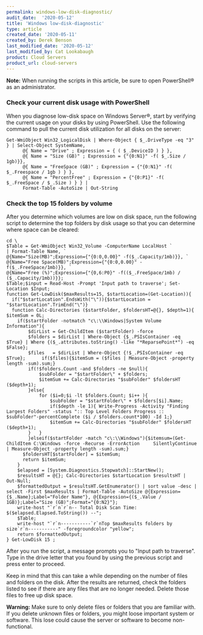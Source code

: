 ```yaml
---
permalink: windows-low-disk-diagnostic/
audit_date:  '2020-05-12'
title: 'Windows low-disk-diagnostic'
type: article
created_date: '2020-05-11'
created_by: Derek Benson
last_modified_date: '2020-05-12'
last_modified_by: Cat Lookabaugh
product: Cloud Servers
product_url: cloud-servers
---
```


**Note:** When running the scripts in this article, be sure to open PowerShell&reg; as an administrator.

### Check your current disk usage with PowerShell

When you diagnose low-disk space on Windows Server&reg;, start by verifying the current usage on your
disks by using PowerShell. Use the following command to pull the current disk utilization for all disks
on the server:

    Get-WmiObject Win32_LogicalDisk | Where-Object { $_.DriveType -eq "3" } | Select-Object SystemName,
          @{ Name = "Drive" ; Expression = { ( $_.DeviceID ) } },
          @{ Name = "Size (GB)" ; Expression = {"{0:N1}" -f( $_.Size / 1gb)}},
          @{ Name = "FreeSpace (GB)" ; Expression = {"{0:N1}" -f( $_.Freespace / 1gb ) } },
          @{ Name = "PercentFree" ; Expression = {"{0:P1}" -f( $_.FreeSpace / $_.Size ) } } |
          Format-Table -AutoSize | Out-String

### Check the top 15 folders by volume

After you determine which volumes are low on disk space, run the following script to determine the top
folders by disk usage so that you can determine where space can be cleared:


    cd \
    $Table = Get-WmiObject Win32_Volume -ComputerName LocalHost `
    | Format-Table Name, `
    @{Name="Size(MB)";Expression={"{0:0,0.00}" -f($_.Capacity/1mb)}}, `
    @{Name="Free Space(MB)";Expression={"{0:0,0.00}" -f($_.FreeSpace/1mb)}}, `
    @{Name="Free (%)";Expression={"{0,6:P0}" -f(($_.FreeSpace/1mb) / ($_.Capacity/1mb))}};
    $Table;$input = Read-Host -Prompt 'Input path to traverse'; Set-Location $Input;
    function Get-LowDisk($maxResults=15, $startLocation=(Get-Location)){
      if("$startLocation".EndsWith("\")){$startLocation = "$startLocation".TrimEnd("\")}
      function Calc-Directories ($startFolder, $foldersHT=@{}, $depth=1){    $itemSum = 0L;
        if($startFolder -notmatch "c\:\\Windows|System Volume Information"){
            $dirList = Get-ChildItem ($startFolder) -force
            $folders = $dirList | Where-Object {$_.PSIsContainer -eq $True} | Where {($_.attributes.toString() -like "*ReparsePoint*") -eq $False};
            $files   = $dirList | Where-Object {!$_.PSIsContainer -eq $True};      if($files){$itemSum = ($files | Measure-Object -property length -sum).sum;}
            if(!$folders.Count -and $folders -ne $null){
                $subFolder = "$startFolder\" + $folders;
                $itemSum += Calc-Directories "$subFolder" $foldersHT ($depth+1);
            }else{
                for ($i=0;$i -lt $folders.Count; $i++ ){
                    $subFolder = "$startFolder\" + $folders[$i].Name;
                    if($depth -le 1){ Write-Progress -Activity "Finding Largest Folders" -status ":: Top Level Folders Progress :: $subFolder"-percentComplete ($i / $folders.count*100) -Id 1;}
                    $itemSum += Calc-Directories "$subFolder" $foldersHT ($depth+1);
            }   }
            }elseif($startFolder -match "c\:\\Windows"){$itemsum=(Get-ChildItem C:\Windows -force -Recurse -ErrorAction     SilentlyContinue | Measure-Object -property length -sum).sum;}
          $foldersHT[$startFolder] = $itemSum;
          return $itemSum;
        }
        $elapsed = [System.Diagnostics.Stopwatch]::StartNew();
        $resultsHT = @{}; Calc-Directories $startLocation $resultsHT | Out-Null;
        $formattedOutput = $resultsHT.GetEnumerator() | sort value -desc | select -First $maxResults | Format-Table -AutoSize @{Expression={$_.Name};Label="Folder Name"}, @{Expression={($_.Value / 1GB)};Label="Size (GB)";Format="{0:N2}"};
        write-host "`r`n`r`n-- Total Disk Scan Time: $($elapsed.Elapsed.ToString()) --";
        $Table;
        write-host "`r`n-----------`r`nTop $maxResults folders by size`r`n-----------" -foregroundcolor "yellow";
        return $formattedOutput;
    } Get-LowDisk 15 ;

After you run the script, a message prompts you to "Input path to traverse". Type in the drive letter 
that you found by using the previous script and press enter to proceed. 

Keep in mind that this can take a while depending on the number of files and folders on the disk. After
the results are returned, check the folders listed to see if there are any files that are no longer
needed. Delete those files to free up disk space.

**Warning:** Make sure to only delete files or folders that you are familiar with. If you delete unknown files or
folders, you might loose important system or software. This lose could cause the server or software to become
non-functional.
